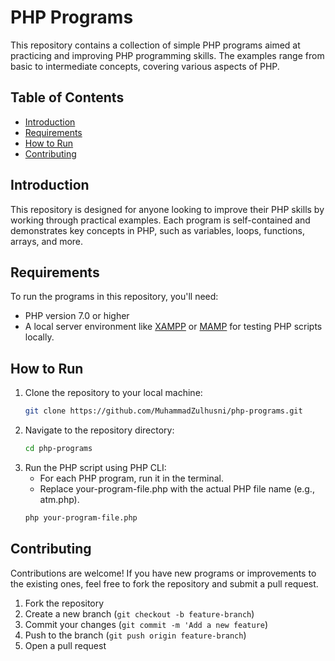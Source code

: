 # PHP Programs

This repository contains a collection of simple PHP programs aimed at practicing and improving PHP programming skills. The examples range from basic to intermediate concepts, covering various aspects of PHP.

## Table of Contents

- [Introduction](#introduction)
- [Requirements](#requirements)
- [How to Run](#how-to-run)
- [Contributing](#contributing)

## Introduction

This repository is designed for anyone looking to improve their PHP skills by working through practical examples. Each program is self-contained and demonstrates key concepts in PHP, such as variables, loops, functions, arrays, and more.

## Requirements

To run the programs in this repository, you'll need:

- PHP version 7.0 or higher
- A local server environment like [XAMPP](https://www.apachefriends.org/index.html) or [MAMP](https://www.mamp.info/en/) for testing PHP scripts locally.

## How to Run

1. Clone the repository to your local machine:
   ```bash
   git clone https://github.com/MuhammadZulhusni/php-programs.git

2. Navigate to the repository directory:
   ```bash
   cd php-programs

3. Run the PHP script using PHP CLI:
   - For each PHP program, run it in the terminal.
   - Replace your-program-file.php with the actual PHP file name (e.g., atm.php).
   ```bash
   php your-program-file.php
   ```

## Contributing

Contributions are welcome! If you have new programs or improvements to the existing ones, feel free to fork the repository and submit a pull request.

1. Fork the repository
2. Create a new branch (`git checkout -b feature-branch`)
3. Commit your changes (`git commit -m 'Add a new feature`)
4. Push to the branch (`git push origin feature-branch`)
5. Open a pull request
